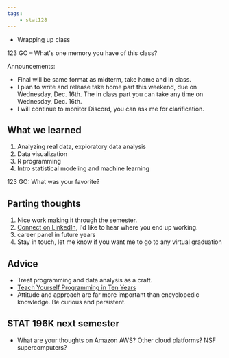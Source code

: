 ```yaml
---
tags:
    - stat128
---
```


- Wrapping up class

123 GO – What's one memory you have of this class?

Announcements:

- Final will be same format as midterm, take home and in class.
- I plan to write and release take home part this weekend, due on Wednesday, Dec. 16th.
    The in class part you can take any time on Wednesday, Dec. 16th.
- I will continue to monitor Discord, you can ask me for clarification.


## What we learned

1. Analyzing real data, exploratory data analysis
2. Data visualization
3. R programming
4. Intro statistical modeling and machine learning

123 GO: What was your favorite?


## Parting thoughts

1. Nice work making it through the semester.
2. [Connect on LinkedIn](https://www.linkedin.com/in/clarkfitzg/), I'd like to hear where you end up working.
3. career panel in future years
4. Stay in touch, let me know if you want me to go to any virtual graduation


## Advice

- Treat programming and data analysis as a craft.
- [Teach Yourself Programming in Ten Years](https://norvig.com/21-days.html)
- Attitude and approach are far more important than encyclopedic knowledge.
    Be curious and persistent.


## STAT 196K next semester

- What are your thoughts on Amazon AWS?
    Other cloud platforms?
    NSF supercomputers?

